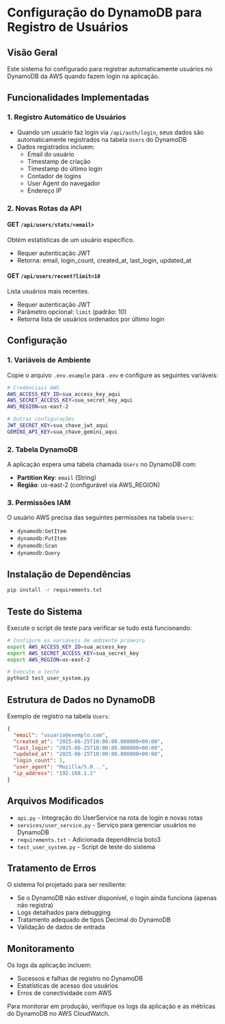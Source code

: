 # Configuração do DynamoDB para Registro de Usuários

## Visão Geral

Este sistema foi configurado para registrar automaticamente usuários no DynamoDB da AWS quando fazem login na aplicação. 

## Funcionalidades Implementadas

### 1. Registro Automático de Usuários
- Quando um usuário faz login via `/api/auth/login`, seus dados são automaticamente registrados na tabela `Users` do DynamoDB
- Dados registrados incluem:
  - Email do usuário
  - Timestamp de criação
  - Timestamp do último login
  - Contador de logins
  - User Agent do navegador
  - Endereço IP

### 2. Novas Rotas da API

#### GET `/api/users/stats/<email>`
Obtém estatísticas de um usuário específico.
- Requer autenticação JWT
- Retorna: email, login_count, created_at, last_login, updated_at

#### GET `/api/users/recent?limit=10`
Lista usuários mais recentes.
- Requer autenticação JWT
- Parâmetro opcional: `limit` (padrão: 10)
- Retorna lista de usuários ordenados por último login

## Configuração

### 1. Variáveis de Ambiente

Copie o arquivo `.env.example` para `.env` e configure as seguintes variáveis:

```bash
# Credenciais AWS
AWS_ACCESS_KEY_ID=sua_access_key_aqui
AWS_SECRET_ACCESS_KEY=sua_secret_key_aqui
AWS_REGION=us-east-2

# Outras configurações
JWT_SECRET_KEY=sua_chave_jwt_aqui
GEMINI_API_KEY=sua_chave_gemini_aqui
```

### 2. Tabela DynamoDB

A aplicação espera uma tabela chamada `Users` no DynamoDB com:
- **Partition Key**: `email` (String)
- **Região**: us-east-2 (configurável via AWS_REGION)

### 3. Permissões IAM

O usuário AWS precisa das seguintes permissões na tabela `Users`:
- `dynamodb:GetItem`
- `dynamodb:PutItem`
- `dynamodb:Scan`
- `dynamodb:Query`

## Instalação de Dependências

```bash
pip install -r requirements.txt
```

## Teste do Sistema

Execute o script de teste para verificar se tudo está funcionando:

```bash
# Configure as variáveis de ambiente primeiro
export AWS_ACCESS_KEY_ID=sua_access_key
export AWS_SECRET_ACCESS_KEY=sua_secret_key
export AWS_REGION=us-east-2

# Execute o teste
python3 test_user_system.py
```

## Estrutura de Dados no DynamoDB

Exemplo de registro na tabela `Users`:

```json
{
  "email": "usuario@exemplo.com",
  "created_at": "2025-06-25T10:00:00.000000+00:00",
  "last_login": "2025-06-25T10:00:00.000000+00:00",
  "updated_at": "2025-06-25T10:00:00.000000+00:00",
  "login_count": 1,
  "user_agent": "Mozilla/5.0...",
  "ip_address": "192.168.1.1"
}
```

## Arquivos Modificados

- `api.py` - Integração do UserService na rota de login e novas rotas
- `services/user_service.py` - Serviço para gerenciar usuários no DynamoDB
- `requirements.txt` - Adicionada dependência boto3
- `test_user_system.py` - Script de teste do sistema

## Tratamento de Erros

O sistema foi projetado para ser resiliente:
- Se o DynamoDB não estiver disponível, o login ainda funciona (apenas não registra)
- Logs detalhados para debugging
- Tratamento adequado de tipos Decimal do DynamoDB
- Validação de dados de entrada

## Monitoramento

Os logs da aplicação incluem:
- Sucessos e falhas de registro no DynamoDB
- Estatísticas de acesso dos usuários
- Erros de conectividade com AWS

Para monitorar em produção, verifique os logs da aplicação e as métricas do DynamoDB no AWS CloudWatch.

